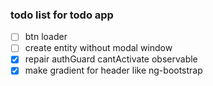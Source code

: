 ### todo list for todo app

- [ ] btn loader
- [ ] create entity without modal window
- [x] repair authGuard cantActivate observable
- [x] make gradient for header like ng-bootstrap
